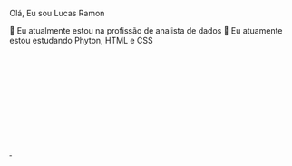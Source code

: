 
 Olá, Eu sou Lucas Ramon 

 👀 Eu atualmente estou na profissão de analista de dados
🌱 Eu atuamente estou estudando Phyton, HTML e CSS
<div>
  <a href="https://github.com/Lucassramon">
<img height="180em" src"https://github-readme-stats.vercel.app/api?username=Lucassramon&show_icons=t&theme=dracula&include_all_commits=true&count_private=true"/>
<img height="180em" src"https://github-readme-stats.vercel.app/api/top-langs/?username=Lucassramon&layout=compact&langs_count=16&theme=dracula"/>
</div>

